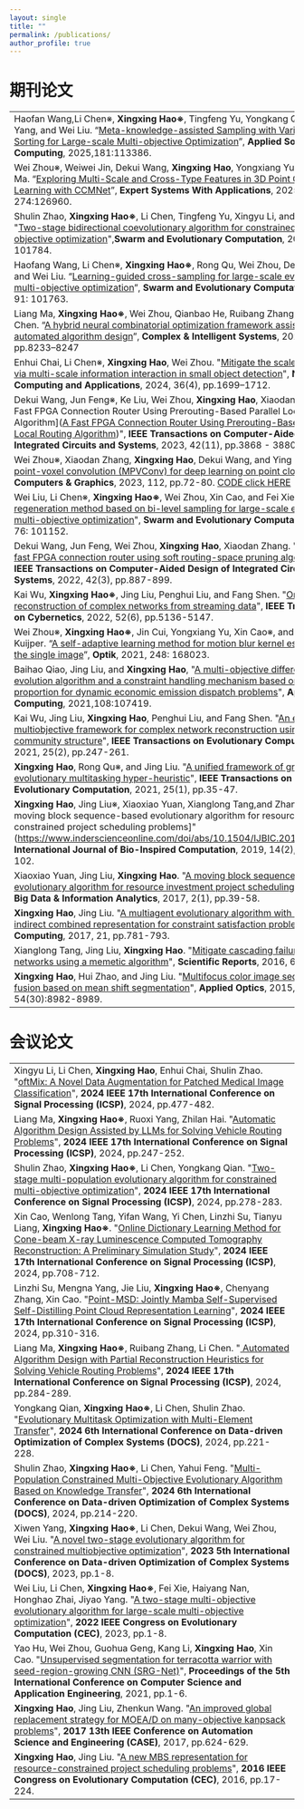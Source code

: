 ```yaml
---
layout: single
title: ""
permalink: /publications/
author_profile: true
---
```

期刊论文
===

| |
| :---- |
|Haofan Wang,Li Chen※, **Xingxing Hao※**, Tingfeng Yu, Yongkang Qian,Ruoxi Yang, and Wei Liu. “[Meta-knowledge-assisted Sampling with Variable Sorting for Large-scale Multi-objective Optimization](https://www.sciencedirect.com/science/article/abs/pii/S1568494625006970 )”, **Applied Soft Computing**, 2025,181:113386.|
|Wei Zhou※, Weiwei Jin, Dekui Wang, **Xingxing Hao**, Yongxiang Yu, Caiwen Ma. “[Exploring Multi-Scale and Cross-Type Features in 3D Point Cloud Learning with CCMNet](https://www.sciencedirect.com/science/article/pii/S0957417425005822)”, **Expert Systems With Applications**, 2025, 274:126960.|
|Shulin Zhao, **Xingxing Hao※**, Li Chen, Tingfeng Yu, Xingyu Li, and Wei Liu. "[Two-stage bidirectional coevolutionary algorithm for constrained multi-objective optimization](https://www.sciencedirect.com/science/article/pii/S2210650224003225)",**Swarm and Evolutionary Computation**, 2025, 92: 101784.|
|Haofang Wang, Li Chen※, **Xingxing Hao※**, Rong Qu, Wei Zhou, Dekui Wang, and Wei Liu. “[Learning-guided cross-sampling for large-scale evolutionary multi-objective optimization](https://www.sciencedirect.com/science/article/pii/S2210650224003018 )”, **Swarm and Evolutionary Computation**, 2024, 91: 101763.|
|Liang Ma, **Xingxing Hao※**, Wei Zhou, Qianbao He, Ruibang Zhang, and Li Chen. “[A hybrid neural combinatorial optimization framework assisted by automated algorithm design](https://link.springer.com/article/10.1007/s40747-024-01600-2)”, **Complex & Intelligent Systems**, 2024, 10(6), pp.8233–8247|
|Enhui Chai, Li Chen※, **Xingxing Hao**, Wei Zhou. "[Mitigate the scale imbalance via multi-scale information interaction in small object detection](https://link.springer.com/article/10.1007/s00521-023-09122-7)", **Neural Computing and Applications**, 2024, 36(4), pp.1699–1712.|
| Dekui Wang, Jun Feng※, Ke Liu, Wei Zhou, **Xingxing Hao**, Xiaodan Zhang. "[A Fast FPGA Connection Router Using Prerouting-Based Parallel Local Routing Algorithm]([A Fast FPGA Connection Router Using Prerouting-Based Parallel Local Routing Algorithm](https://ieeexplore.ieee.org/abstract/document/10122622))", **IEEE Transactions on Computer-Aided Design of Integrated Circuits and Systems**, 2023, 42(11), pp.3868 - 3880.|
| Wei Zhou※, Xiaodan Zhang, **Xingxing Hao**, Dekui Wang, and Ying He. “[Multi point-voxel convolution (MPVConv) for deep learning on point clouds]( https://www.sciencedirect.com/science/article/pii/S0097849323000377)”, **Computers & Graphics**, 2023, 112, pp.72-80. [CODE click HERE]( ) |
| Wei Liu, Li Chen※, **Xingxing Hao※**, Wei Zhou, Xin Cao, and Fei Xie. "[Offspring regeneration method based on bi-level sampling for large-scale evolutionary multi-objective optimization](https://www.sciencedirect.com/science/article/pii/S2210650222001201)", **Swarm and Evolutionary Computation**, 2022, 76: 101152.|
|Dekui Wang, Jun Feng, Wei Zhou, **Xingxing Hao**, Xiaodan Zhang. "[FCRoute: A fast FPGA connection router using soft routing-space pruning algorithm](https://ieeexplore.ieee.org/abstract/document/9816052)", **IEEE Transactions on Computer-Aided Design of Integrated Circuits and Systems**, 2022, 42(3), pp.887-899.|
|Kai Wu, **Xingxing Hao※**, Jing Liu, Penghui Liu, and Fang Shen. "[Online reconstruction of complex networks from streaming data](https://ieeexplore.ieee.org/abstract/document/9248610)", **IEEE Transactions on Cybernetics**, 2022, 52(6), pp.5136-5147.|
|Wei Zhou※, **Xingxing Hao※**, Jin Cui, Yongxiang Yu, Xin Cao※, and Arjan Kuijper. “[A self-adaptive learning method for motion blur kernel estimation of the single image](https://www.sciencedirect.com/science/article/pii/S0030402621015849)”, **Optik**, 2021, 248: 168023.|
|Baihao Qiao, Jing Liu, and **Xingxing Hao**, "[A multi-objective differential evolution algorithm and a constraint handling mechanism based on variables proportion for dynamic economic emission dispatch problems](https://www.sciencedirect.com/science/article/pii/S1568494621003422)", **Applied Soft Computing**, 2021,108:107419.|
|Kai Wu, Jing Liu, **Xingxing Hao**, Penghui Liu, and Fang Shen. "[An evolutionary multiobjective framework for complex network reconstruction using community structure](https://ieeexplore.ieee.org/abstract/document/9180296)", **IEEE Transactions on Evolutionary Computation**, 2021, 25(2), pp.247-261.|
|**Xingxing Hao**, Rong Qu※, and Jing Liu. "[A unified framework of graph-based evolutionary multitasking hyper-heuristic](https://ieeexplore.ieee.org/abstract/document/9084121)", **IEEE Transactions on Evolutionary Computation**, 2021, 25(1), pp.35-47.|
|**Xingxing Hao**, Jing Liu※, Xiaoxiao Yuan, Xianglong Tang,and  Zhangtao Li. "[A moving block sequence-based evolutionary algorithm for resource-constrained project scheduling problems]"(https://www.inderscienceonline.com/doi/abs/10.1504/IJBIC.2019.101631), **International Journal of Bio-Inspired Computation**, 2019, 14(2), pp.85-102.|
|Xiaoxiao Yuan, Jing Liu, **Xingxing Hao**. "[A moving block sequence-based evolutionary algorithm for resource investment project scheduling problems]()", **Big Data & Information Analytics**, 2017, 2(1), pp.39-58.|
|**Xingxing Hao**, Jing Liu. "[A multiagent evolutionary algorithm with direct and indirect combined representation for constraint satisfaction problems](https://link.springer.com/article/10.1007/s00500-015-1815-1)", **Soft Computing**, 2017, 21, pp.781-793.|
|Xianglong Tang, Jing Liu, **Xingxing Hao**. "[Mitigate cascading failures on networks using a memetic algorithm]()", **Scientific Reports**, 2016, 6(1):38713.|
|**Xingxing Hao**, Hui Zhao, and Jing Liu. "[Multifocus color image sequence fusion based on mean shift segmentation](https://opg.optica.org/ao/abstract.cfm?uri=ao-54-30-8982)", **Applied Optics**, 2015, 54(30):8982-8989.|

会议论文
===

|  |
| :---- |
|Xingyu Li, Li Chen, **Xingxing Hao**, Enhui Chai, Shulin Zhao. "[oftMix: A Novel Data Augmentation for Patched Medical Image Classification](https://ieeexplore.ieee.org/abstract/document/10846459)", **2024 IEEE 17th International Conference on Signal Processing (ICSP)**, 2024, pp.477-482.|
|Liang Ma, **Xingxing Hao※**, Ruoxi Yang, Zhilan Hai. "[Automatic Algorithm Design Assisted by LLMs for Solving Vehicle Routing Problems](247-252)", **2024 IEEE 17th International Conference on Signal Processing (ICSP)**, 2024, pp.247-252. |
|Shulin Zhao, **Xingxing Hao※**, Li Chen, Yongkang Qian. "[Two-stage multi-population evolutionary algorithm for constrained multi-objective optimization](278-283)", **2024 IEEE 17th International Conference on Signal Processing (ICSP)**, 2024, pp.278-283. |
|Xin Cao, Wenlong Tang, Yifan Wang, Yi Chen, Linzhi Su, Tianyu Liang, **Xingxing Hao※**. "[Online Dictionary Learning Method for Cone-beam X-ray Luminescence Computed Tomography Reconstruction: A Preliminary Simulation Study](https://ieeexplore.ieee.org/abstract/document/10846625)", **2024 IEEE 17th International Conference on Signal Processing (ICSP)**, 2024, pp.708-712.|
|Linzhi Su, Mengna Yang, Jie Liu, **Xingxing Hao※**, Chenyang Zhang, Xin Cao. "[Point-MSD: Jointly Mamba Self-Supervised Self-Distilling Point Cloud Representation Learning]()", **2024 IEEE 17th International Conference on Signal Processing (ICSP)**, 2024, pp.310-316.|
|Liang Ma, **Xingxing Hao※**, Ruibang Zhang, Li Chen. "[	Automated Algorithm Design with Partial Reconstruction Heuristics for Solving Vehicle Routing Problems]()", **2024 IEEE 17th International Conference on Signal Processing (ICSP)**, 2024, pp.284-289.|
|Yongkang Qian, **Xingxing Hao※**, Li Chen, Shulin Zhao. "[Evolutionary Multitask Optimization with Multi-Element Transfer](https://ieeexplore.ieee.org/abstract/document/10704259)", **2024 6th International Conference on Data-driven Optimization of Complex Systems (DOCS)**, 2024, pp.221-228.|
|Shulin Zhao, **Xingxing Hao※**, Li Chen, Yahui Feng. "[Multi-Population Constrained Multi-Objective Evolutionary Algorithm Based on Knowledge Transfer](https://ieeexplore.ieee.org/abstract/document/10704519)", **2024 6th International Conference on Data-driven Optimization of Complex Systems (DOCS)**, 2024, pp.214-220.|
|Xiwen Yang, **Xingxing Hao※**, Li Chen, Dekui Wang, Wei Zhou, Wei Liu. "[A novel two-stage evolutionary algorithm for constrained multiobjective optimization](https://ieeexplore.ieee.org/abstract/document/10294922)", **2023 5th International Conference on Data-driven Optimization of Complex Systems (DOCS)**, 2023, pp.1-8.|
|Wei Liu, Li Chen, **Xingxing Hao※**, Fei Xie, Haiyang Nan, Honghao Zhai, Jiyao Yang. "[A two-stage multi-objective evolutionary algorithm for large-scale multi-objective optimization](https://ieeexplore.ieee.org/abstract/document/9870333)", **2022 IEEE Congress on Evolutionary Computation (CEC)**, 2023, pp.1-8.|
|Yao Hu, Wei Zhou, Guohua Geng, Kang Li, **Xingxing Hao**, Xin Cao. "[Unsupervised segmentation for terracotta warrior with seed-region-growing CNN (SRG-Net)](https://dl.acm.org/doi/abs/10.1145/3487075.3487092)", **Proceedings of the 5th International Conference on Computer Science and Application Engineering**, 2021, pp.1-6.|
|**Xingxing Hao**, Jing Liu, Zhenkun Wang. "[An improved global replacement strategy for MOEA/D on many-objective kanpsack problems](https://ieeexplore.ieee.org/abstract/document/8256172)", **2017 13th IEEE Conference on Automation Science and Engineering (CASE)**, 2017, pp.624-629.|
|**Xingxing Hao**, Jing Liu. "[A new MBS representation for resource-constrained project scheduling problems](https://ieeexplore.ieee.org/abstract/document/7743798)", **2016 IEEE Congress on Evolutionary Computation (CEC)**, 2016, pp.17-224.|




































































